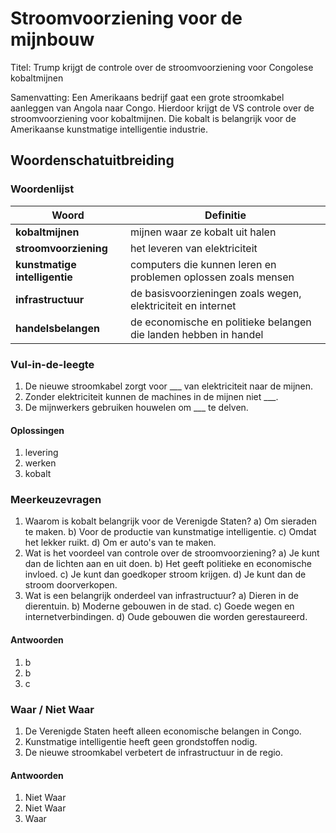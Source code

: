# Stroomvoorziening voor de mijnbouw

Titel: Trump krijgt de controle over de stroomvoorziening voor Congolese kobaltmijnen

Samenvatting: Een Amerikaans bedrijf gaat een grote stroomkabel aanleggen van Angola naar Congo. Hierdoor krijgt de VS controle over de stroomvoorziening voor kobaltmijnen. Die kobalt is belangrijk voor de Amerikaanse kunstmatige intelligentie industrie.

## Woordenschatuitbreiding

### Woordenlijst

| Woord | Definitie |
|-------|-----------|
| **kobaltmijnen** | mijnen waar ze kobalt uit halen |
| **stroomvoorziening** | het leveren van elektriciteit |
| **kunstmatige intelligentie** | computers die kunnen leren en problemen oplossen zoals mensen |
| **infrastructuur** | de basisvoorzieningen zoals wegen, elektriciteit en internet |
| **handelsbelangen** | de economische en politieke belangen die landen hebben in handel |

### Vul-in-de-leegte

1. De nieuwe stroomkabel zorgt voor ___ van elektriciteit naar de mijnen.
2. Zonder elektriciteit kunnen de machines in de mijnen niet ___.
3. De mijnwerkers gebruiken houwelen om ___ te delven.

#### Oplossingen
1. levering
2. werken
3. kobalt

### Meerkeuzevragen

1. Waarom is kobalt belangrijk voor de Verenigde Staten?
   a) Om sieraden te maken.
   b) Voor de productie van kunstmatige intelligentie.
   c) Omdat het lekker ruikt.
   d) Om er auto's van te maken.
2. Wat is het voordeel van controle over de stroomvoorziening?
   a) Je kunt dan de lichten aan en uit doen.
   b) Het geeft politieke en economische invloed.
   c) Je kunt dan goedkoper stroom krijgen.
   d) Je kunt dan de stroom doorverkopen.
3. Wat is een belangrijk onderdeel van infrastructuur?
   a) Dieren in de dierentuin.
   b) Moderne gebouwen in de stad.
   c) Goede wegen en internetverbindingen.
   d) Oude gebouwen die worden gerestaureerd.

#### Antwoorden
1. b
2. b
3. c

### Waar / Niet Waar

1. De Verenigde Staten heeft alleen economische belangen in Congo.
2. Kunstmatige intelligentie heeft geen grondstoffen nodig.
3. De nieuwe stroomkabel verbetert de infrastructuur in de regio.

#### Antwoorden
1. Niet Waar
2. Niet Waar
3. Waar
